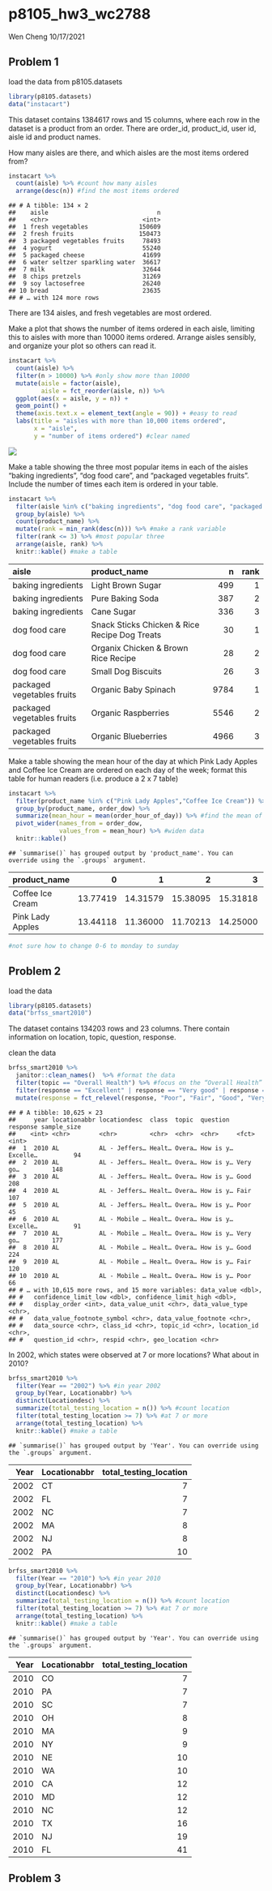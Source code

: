 p8105\_hw3\_wc2788
================
Wen Cheng
10/17/2021

## Problem 1

load the data from p8105.datasets

``` r
library(p8105.datasets)
data("instacart")
```

This dataset contains 1384617 rows and 15 columns, where each row in the
dataset is a product from an order. There are order\_id, product\_id,
user id, aisle id and product names.

How many aisles are there, and which aisles are the most items ordered
from?

``` r
instacart %>% 
  count(aisle) %>% #count how many aisles
  arrange(desc(n)) #find the most items ordered
```

    ## # A tibble: 134 × 2
    ##    aisle                              n
    ##    <chr>                          <int>
    ##  1 fresh vegetables              150609
    ##  2 fresh fruits                  150473
    ##  3 packaged vegetables fruits     78493
    ##  4 yogurt                         55240
    ##  5 packaged cheese                41699
    ##  6 water seltzer sparkling water  36617
    ##  7 milk                           32644
    ##  8 chips pretzels                 31269
    ##  9 soy lactosefree                26240
    ## 10 bread                          23635
    ## # … with 124 more rows

There are 134 aisles, and fresh vegetables are most ordered.

Make a plot that shows the number of items ordered in each aisle,
limiting this to aisles with more than 10000 items ordered. Arrange
aisles sensibly, and organize your plot so others can read it.

``` r
instacart %>% 
  count(aisle) %>% 
  filter(n > 10000) %>% #only show more than 10000
  mutate(aisle = factor(aisle), 
         aisle = fct_reorder(aisle, n)) %>% 
  ggplot(aes(x = aisle, y = n)) + 
  geom_point() + 
  theme(axis.text.x = element_text(angle = 90)) + #easy to read
  labs(title = "aisles with more than 10,000 items ordered",
       x = "aisle",
       y = "number of items ordered") #clear named
```

![](p8105_hw3_wc2788_files/figure-gfm/unnamed-chunk-3-1.png)<!-- -->

Make a table showing the three most popular items in each of the aisles
“baking ingredients”, “dog food care”, and “packaged vegetables fruits”.
Include the number of times each item is ordered in your table.

``` r
instacart %>%
  filter(aisle %in% c("baking ingredients", "dog food care", "packaged vegetables fruits")) %>% #select aisles
  group_by(aisle) %>%
  count(product_name) %>%
  mutate(rank = min_rank(desc(n))) %>% #make a rank variable
  filter(rank <= 3) %>% #most popular three
  arrange(aisle, rank) %>%
  knitr::kable() #make a table
```

| aisle                      | product\_name                                 |    n | rank |
|:---------------------------|:----------------------------------------------|-----:|-----:|
| baking ingredients         | Light Brown Sugar                             |  499 |    1 |
| baking ingredients         | Pure Baking Soda                              |  387 |    2 |
| baking ingredients         | Cane Sugar                                    |  336 |    3 |
| dog food care              | Snack Sticks Chicken & Rice Recipe Dog Treats |   30 |    1 |
| dog food care              | Organix Chicken & Brown Rice Recipe           |   28 |    2 |
| dog food care              | Small Dog Biscuits                            |   26 |    3 |
| packaged vegetables fruits | Organic Baby Spinach                          | 9784 |    1 |
| packaged vegetables fruits | Organic Raspberries                           | 5546 |    2 |
| packaged vegetables fruits | Organic Blueberries                           | 4966 |    3 |

Make a table showing the mean hour of the day at which Pink Lady Apples
and Coffee Ice Cream are ordered on each day of the week; format this
table for human readers (i.e. produce a 2 x 7 table)

``` r
instacart %>%
  filter(product_name %in% c("Pink Lady Apples","Coffee Ice Cream")) %>% #select two prodcuts
  group_by(product_name, order_dow) %>%
  summarize(mean_hour = mean(order_hour_of_day)) %>% #find the mean of order hour
  pivot_wider(names_from = order_dow,
              values_from = mean_hour) %>% #widen data
  knitr::kable()
```

    ## `summarise()` has grouped output by 'product_name'. You can override using the `.groups` argument.

| product\_name    |        0 |        1 |        2 |        3 |        4 |        5 |        6 |
|:-----------------|---------:|---------:|---------:|---------:|---------:|---------:|---------:|
| Coffee Ice Cream | 13.77419 | 14.31579 | 15.38095 | 15.31818 | 15.21739 | 12.26316 | 13.83333 |
| Pink Lady Apples | 13.44118 | 11.36000 | 11.70213 | 14.25000 | 11.55172 | 12.78431 | 11.93750 |

``` r
#not sure how to change 0-6 to monday to sunday
```

## Problem 2

load the data

``` r
library(p8105.datasets)
data("brfss_smart2010") 
```

The dataset contains 134203 rows and 23 columns. There contain
information on location, topic, question, response.

clean the data

``` r
brfss_smart2010 %>%
  janitor::clean_names()  %>% #format the data
  filter(topic == "Overall Health") %>% #focus on the “Overall Health” topic
  filter(response == "Excellent" | response == "Very good" | response == "Good" | response == "Fair" | response == "Poor") %>% #include only responses from “Excellent” to “Poor”
  mutate(response = fct_relevel(response, "Poor", "Fair", "Good", "Very good", "Excellent")) #taking levels ordered
```

    ## # A tibble: 10,625 × 23
    ##     year locationabbr locationdesc  class  topic  question  response sample_size
    ##    <int> <chr>        <chr>         <chr>  <chr>  <chr>     <fct>          <int>
    ##  1  2010 AL           AL - Jeffers… Healt… Overa… How is y… Excelle…          94
    ##  2  2010 AL           AL - Jeffers… Healt… Overa… How is y… Very go…         148
    ##  3  2010 AL           AL - Jeffers… Healt… Overa… How is y… Good             208
    ##  4  2010 AL           AL - Jeffers… Healt… Overa… How is y… Fair             107
    ##  5  2010 AL           AL - Jeffers… Healt… Overa… How is y… Poor              45
    ##  6  2010 AL           AL - Mobile … Healt… Overa… How is y… Excelle…          91
    ##  7  2010 AL           AL - Mobile … Healt… Overa… How is y… Very go…         177
    ##  8  2010 AL           AL - Mobile … Healt… Overa… How is y… Good             224
    ##  9  2010 AL           AL - Mobile … Healt… Overa… How is y… Fair             120
    ## 10  2010 AL           AL - Mobile … Healt… Overa… How is y… Poor              66
    ## # … with 10,615 more rows, and 15 more variables: data_value <dbl>,
    ## #   confidence_limit_low <dbl>, confidence_limit_high <dbl>,
    ## #   display_order <int>, data_value_unit <chr>, data_value_type <chr>,
    ## #   data_value_footnote_symbol <chr>, data_value_footnote <chr>,
    ## #   data_source <chr>, class_id <chr>, topic_id <chr>, location_id <chr>,
    ## #   question_id <chr>, respid <chr>, geo_location <chr>

In 2002, which states were observed at 7 or more locations? What about
in 2010?

``` r
brfss_smart2010 %>%
  filter(Year == "2002") %>% #in year 2002
  group_by(Year, Locationabbr) %>%
  distinct(Locationdesc) %>% 
  summarize(total_testing_location = n()) %>% #count location
  filter(total_testing_location >= 7) %>% #at 7 or more
  arrange(total_testing_location) %>%
  knitr::kable() #make a table
```

    ## `summarise()` has grouped output by 'Year'. You can override using the `.groups` argument.

| Year | Locationabbr | total\_testing\_location |
|-----:|:-------------|-------------------------:|
| 2002 | CT           |                        7 |
| 2002 | FL           |                        7 |
| 2002 | NC           |                        7 |
| 2002 | MA           |                        8 |
| 2002 | NJ           |                        8 |
| 2002 | PA           |                       10 |

``` r
brfss_smart2010 %>%
  filter(Year == "2010") %>% #in year 2010
  group_by(Year, Locationabbr) %>%
  distinct(Locationdesc) %>%
  summarize(total_testing_location = n()) %>% #count location
  filter(total_testing_location >= 7) %>% #at 7 or more
  arrange(total_testing_location) %>%
  knitr::kable() #make a table
```

    ## `summarise()` has grouped output by 'Year'. You can override using the `.groups` argument.

| Year | Locationabbr | total\_testing\_location |
|-----:|:-------------|-------------------------:|
| 2010 | CO           |                        7 |
| 2010 | PA           |                        7 |
| 2010 | SC           |                        7 |
| 2010 | OH           |                        8 |
| 2010 | MA           |                        9 |
| 2010 | NY           |                        9 |
| 2010 | NE           |                       10 |
| 2010 | WA           |                       10 |
| 2010 | CA           |                       12 |
| 2010 | MD           |                       12 |
| 2010 | NC           |                       12 |
| 2010 | TX           |                       16 |
| 2010 | NJ           |                       19 |
| 2010 | FL           |                       41 |

## Problem 3
